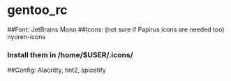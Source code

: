 # gentoo_rc
##Font: JetBrains Mono
##Icons: (not sure if Papirus icons are needed too) nyoren-icons
### Install them in /home/$USER/.icons/
##Config: Alacritty, tint2, spicetify
